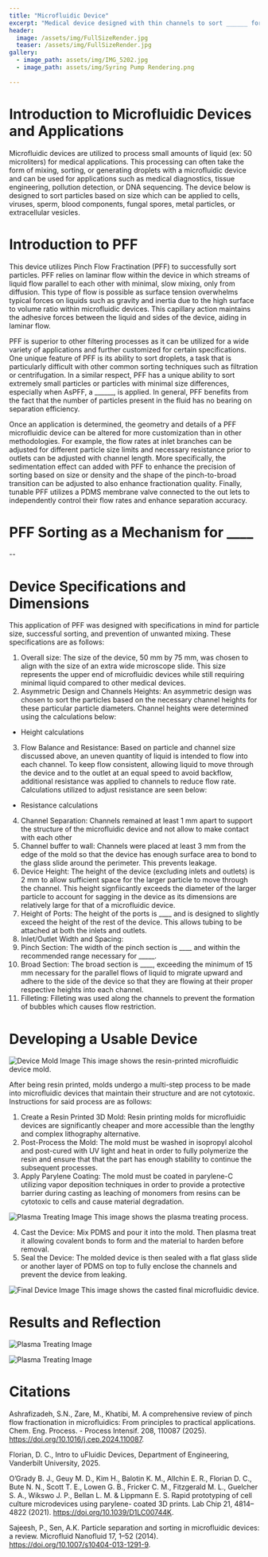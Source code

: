 ```yaml
---
title: "Microfluidic Device"
excerpt: "Medical device designed with thin channels to sort ______ for _________"
header:
  image: /assets/img/FullSizeRender.jpg
  teaser: /assets/img/FullSizeRender.jpg
gallery:
  - image_path: assets/img/IMG_5202.jpg
  - image_path: assets/img/Syring Pump Rendering.png
   
---
```


# Introduction to Microfluidic Devices and Applications 
Microfluidic devices are utilized to process small amounts of liquid (ex: 50 microliters) for medical applications. This processing can often take the form of mixing, sorting, or generating droplets with a microfluidic device and can be used for applications such as medical diagnostics, tissue engineering, pollution detection, or DNA sequencing. The device below is designed to sort particles based on size which can be applied to cells, viruses, sperm, blood components, fungal spores, metal particles, or extracellular vesicles.

# Introduction to PFF
This device utilizes Pinch Flow Fractination (PFF) to successfully sort particles.  PFF relies on laminar flow within the device in which streams of liquid flow parallel to each other with minimal, slow mixing, only from diffusion. This type of flow is possible as surface tension overwhelms typical forces on liquids such as gravity and inertia due to the high surface to volume ratio within microfluidic devices. This capillary action maintains the adhesive forces between the liquid and sides of the device, aiding in laminar flow.

PFF is superior to other filtering processes as it can be utilized for a wide variety of applications and further customized for certain specifications. One unique feature of PFF is its ability to sort droplets, a task that is particularly difficult with other common sorting techniques such as filtration or centrifugation. In a similar respect, PFF has a unique ability to sort extremely small particles or particles with minimal size differences, especially when AsPFF, a ______, is applied. In general, PFF benefits from the fact that the number of particles present in the fluid has no bearing on separation efficiency.

Once an application is determined, the geometry and details of a PFF microfluidic device can be altered for more customization than in other methodologies. For example, the flow rates at inlet branches can be adjusted for different particle size limits and necessary resistance prior to outlets can be adjusted with channel length. More specifically, the sedimentation effect can added with PFF to enhance the precision of sorting based on size or density and the shape of the pinch-to-broad transition can be adjusted to also enhance fractionation quality. Finally, tunable PFF utilizes a PDMS membrane valve connected to the out lets to independently control their flow rates and enhance separation accuracy.

# PFF Sorting as a Mechanism for ____
--

# Device Specifications and Dimensions
This application of PFF was designed with specifications in mind for particle size, successful sorting, and prevention of unwanted mixing. These specifications are as follows:
  1.  Overall size: The size of the device, 50 mm by 75 mm, was chosen to align with the size of an extra wide microscope slide. This size represents the upper end of microfluidic devices while still requiring minimal liquid compared to other medical devices.
  2.	Asymmetric Design and Channels Heights: An asymmetric design was chosen to sort the particles based on the necessary channel heights for these particular particle diameters. Channel heights were determined using the calculations below:
-	Height calculations
  3.	Flow Balance and Resistance: Based on particle and channel size discussed above, an uneven quantity of liquid is intended to flow into each channel. To keep flow consistent, allowing liquid to move through the device and to the outlet at an equal speed to avoid backflow, additional resistance was applied to channels to reduce flow rate. Calculations utilized to adjust resistance are seen below:
-	Resistance calculations
  4.	Channel Separation: Channels remained at least 1 mm apart to support the structure of the microfluidic device and not allow to make contact with each other
  5.	Channel buffer to wall: Channels were placed at least 3 mm from the edge of the mold so that the device has enough surface area to bond to the glass slide around the perimeter. This prevents leakage.
  6.	Device Height: The height of the device (excluding inlets and outlets) is 2 mm to allow sufficient space for the larger particle to move through the channel. This height signfiicantly exceeds the diameter of the larger particle to account for sagging in the device as its dimensions are relatively large for that of a microfluidic device.
  7.	Height of Ports: The height of the ports is ____ and is designed to slightly exceed the height of the rest of the device. This allows tubing to be attached at both the inlets and outlets.
  8.	Inlet/Outlet Width and Spacing:
  9.	Pinch Section: The width of the pinch section is ____ and within the recommended range necessary for _____.
  10.	Broad Section: The broad section is ____, exceeding the minimum of 15 mm necessary for the parallel flows of liquid to migrate upward and adhere to the side of the device so that they are flowing at their proper respective heights into each channel.
  11.	Filleting: Filleting was used along the channels to prevent the formation of bubbles which causes flow restriction.


# Developing a Usable Device
![Device Mold Image](/assets/img/device_mold.jpg)
This image shows the resin-printed microfluidic device mold.

After being resin printed, molds undergo a multi-step process to be made into microfluidic devices that maintain their structure and are not cytotoxic. Instructions for said process are as follows:
  1.	Create a Resin Printed 3D Mold: Resin printing molds for microfluidic devices are significantly cheaper and more accessible than the lengthy and complex   lithography alternative.
  2.	Post-Process the Mold: The mold must be washed in isopropyl alcohol and post-cured with UV light and heat in order to fully polymerize the resin and ensure that that the part has enough stability to continue the subsequent processes.
  3.	Apply Parylene Coating: The mold must be coated in parylene-C utilizing vapor deposition techniques in order to provide a protective barrier during casting as leaching of monomers from resins can be cytotoxic to cells and cause material degradation.

![Plasma Treating Image](/assets/img/Plasma-Treating-Image-2.jpg)
This image shows the plasma treating process.

  4.	Cast the Device: Mix PDMS and pour it into the mold. Then plasma treat it allowing covalent bonds to form and the material to harden before removal.
  5.	Seal the Device: The molded device is then sealed with a flat glass slide or another layer of PDMS on top to fully enclose the channels and prevent the device from leaking.

![Final Device Image](/assets/img/microfluidic_device.jpg)
This image shows the casted final microfluidic device.

# Results and Reflection

![Plasma Treating Image](/assets/img/device_setup.jpg)

![Plasma Treating Image](/assets/img/device_setup_upclose.pg)

# Citations
Ashrafizadeh, S.N., Zare, M., Khatibi, M. A comprehensive review of pinch flow fractionation 
  in microfluidics: From principles to practical applications. Chem. Eng. Process. - Process 
  Intensif. 208, 110087 (2025). https://doi.org/10.1016/j.cep.2024.110087.

Florian, D. C., Intro to uFluidic Devices, Department of Engineering, Vanderbilt University, 2025.

O’Grady B. J., Geuy M. D., Kim H., Balotin K. M., Allchin E. R., Florian D. C., Bute N. N., 
  Scott T. E., Lowen G. B., Fricker C. M., Fitzgerald M. L., Guelcher S. A., Wikswo J. P., 
  Bellan L. M. & Lippmann E. S. Rapid prototyping of cell culture microdevices using parylene-
  coated 3D prints. Lab Chip 21, 4814–4822 (2021). https://doi.org/10.1039/D1LC00744K.

Sajeesh, P., Sen, A.K. Particle separation and sorting in microfluidic devices: a review. 
  Microfluid Nanofluid 17, 1–52 (2014). https://doi.org/10.1007/s10404-013-1291-9.
